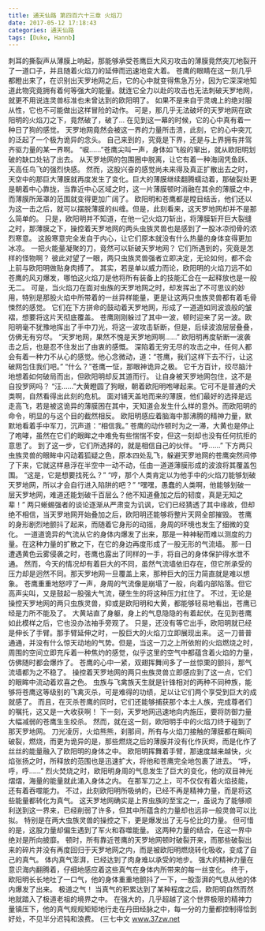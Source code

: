 ```yaml
---
title: 通天仙路 第四百六十三章 火焰刀
date: 2017-05-12 17:18:43
categories: 通天仙路
tags: [Duke, Hannb]
---
```


刺耳的撕裂声从薄膜上响起，那能够承受苍鹰巨大风刃攻击的薄膜竟然突兀地裂开了一道口子，并且随着火焰刀的延伸而迅速地变大着。
苍鹰的眼睛在这一刻几乎都瞪出来了，在识别出天罗地网之后，它的心中就变得焦急万分，因为它深深地知道此物究竟拥有着何等强大的能量。就连它全力以赴的攻击也无法刺破天罗地网，就更不用说连灵兽标准也未曾达到的欧阳明了。
如果不是来自于灵魂上的绝对服从性，它也不可能做出这样冒险的动作。
可是，那几乎无法破坏的天罗地网在欧阳明的火焰刀之下，竟然破了，破了…
在见到这一幕的时候，它的心中真有着一种日了狗的感觉。
天罗地网竟然会被这一界的力量所击溃，此刻，它的心中突兀的泛起了一个极为诡异的念头。
自己来到的，究竟是下界，还是与上界拥有并驾齐驱力量的某一界啊。
“唳……”苍鹰尖叫一声，身体如飞般的窜出，就从欧阳明划破的缺口处钻了出去。
从天罗地网的包围圈中脱离，让它有着一种海阔凭鱼跃、天高任鸟飞的强烈快感。
然而，这股兴奋的感觉尚未来得及真正扩散出去之时，天空中的那巨大薄膜就再度发生了变化。巨大的薄膜继续翻腾蠕动着，那破裂处更是朝着中心靠拢，当靠近中心区域之时，这一片薄膜顿时消融在其余的薄膜之中，而薄膜所笼罩的范围就变得更加广阔了。
欧阳明和苍鹰都是瞠目结舌，他们还以为这一击之后，就可以摆脱薄膜的纠缠。但是，此刻看来，这天罗地网却并不是那么简单的。
只是，欧阳明并不知道，在他一记火焰刀斩出，将薄膜斩开巨大裂缝之时，那薄膜之下，操控着天罗地网的两头虫族灵兽也是感到了一股冰凉彻骨的浓烈寒意。
这股寒意完全发自于内心，让它们原本就没有什么热量的身体变得更加冰凉。
一把火能量凝聚的刀，竟然可以斩破天罗地网？
它们所遇到的，究竟是怎样的怪物啊？
彼此对望了一眼，两只虫族灵兽强者立即决定，无论如何，都不会上前与欧阳明做贴身肉搏了。
其实，若是单以威力而论，欧阳明的火焰刀远不如苍鹰的风刃爆发，哪怕这火焰刀是他将所有装备上的技能汇合在一起释放也是一般无二。
可是，当火焰刀在面对虫族的天罗地网之时，却发挥出了不可思议的妙用，特别是那股火焰中所带着的一丝异样能量，更是让这两只虫族灵兽都有着毛骨悚然的感觉。
它们在下方拼命的鼓动着天罗地网，形成了一道道如同波浪般的皱褶，想要将这片天彻底覆盖。
苍鹰刚刚躲过了其中一波，顿时迎来了另一波。欧阳明毫不犹豫地挥出了手中刀光，将这一波攻击斩断，但是，后续波浪层层叠叠，仿佛无有穷尽。
“天罗地网，果然不愧是天罗地网啊……”
欧阳明再度斩断一波袭击之后，也是忍不住发出了由衷的感慨。
深陷着无穷无尽的攻击之中，任何人都会有着一种力不从心的感觉。他心念微动，道：“苍鹰，我们这样下去不行，让这破网包住我们吧。”
“什么？”苍鹰一怔，那眼神诡异之极。
它千方百计，绞尽脑汁地想着如何破局而出，但欧阳明却反其道而行。
让自身被天罗地网包住，这不是自投罗网吗？
“汪……”大黄瞪圆了狗眼，朝着欧阳明咆哮起来。它可不是普通的犬类啊，自然看得出此刻的危机。
面对铺天盖地而来的薄膜，他们最好的选择是远走高飞，若是被这诡异的薄膜困在其中，天知道会发生什么样的意外。而欧阳明的命令，明显的与这个目的截然相反。
欧阳明感应着脑海中那沸腾的精神力量，默默地看着手中军刀，沉声道：“相信我。”
苍鹰的动作顿时为之一滞，大黄也是停止了咆哮，虽然在它们的眼眸之中难免有些惴惴不安，但这一刻却也没有任何抗拒的意思了。
到了这一步，它们所选择的，就是相信自己的伙伴。
“呼……”
下方两只虫族灵兽的眼眸中闪动着狐疑之色，原本四处乱飞，躲避天罗地网的苍鹰突然间停了下来，它就这样悬浮在半空中一动不动，任由一道道薄膜形成的波浪将其覆盖包围。
“这是，它是想要找死么？”
“哼，那个人类肯定以为他手中的火焰刀能够划破天罗地网，所以才会自行进入陷阱的吧？”
“嘿嘿，愚蠢的人类啊，他能够划破一层天罗地网，难道还能划破千百层么？他不知道叠加之后的韧度，真是无知之辈！”
两只蜥蜴强者的谈论逐渐从严肃变为讥讽，它们已经猜透了其中缘故，但却绝不相信，当天罗地网开始叠加之后，欧阳明还能够将整片天网全部摧毁。
苍鹰的身形剧烈地颤抖了起来，而随着它身形的动摇，身周的环境也发生了细微的变化。
一道道诡异的气流从它的身体内爆发了出来，那是一种神秘而难以测度的力量。在这种力量的扩散之下，在它的身边再度形成了一股无形的气流墙。
那一日遭遇黄色云雾侵袭之时，苍鹰也露出了同样的一手，将自己的身体保护得水泄不通。
然而，今天的情况却有着巨大的不同，虽然气流墙依旧存在，但它所承受的压力却是迥然不同。那天罗地网一旦覆盖上来，那种巨大的压力简直就是难以想象。
苍鹰重重地怒哼了一声，身周的气流像是崩塌了一般，向着内部陷落。但它高声尖叫，又是鼓起一股强大气流，硬生生的将这种压力扛住了。
不过，无论是操控天罗地网的两只虫族灵兽，抑或是欧阳明和大黄，都能够轻易地看出，苍鹰已经是力所不能及了。
大黄站直了身躯，身上的气息隐隐的有着起伏。在见到苍鹰如此模样之后，它也没办法袖手旁观了。
只是，还没有等它出手，欧阳明就已经是伸长了手臂。那手臂延伸之时，一股巨大的火焰刀立即展现出来。
这一刀普普通通，并没有什么惊天动地的气势。但是，当这一刀之上所依附的火焰燃烧之时，周围的空间立即充斥着一种焦灼的感觉，似乎这里的空气中都蕴含着火焰的力量，仿佛随时都会爆炸了。
苍鹰的心中一紧，双翅挥舞间多了一丝惊栗的颤抖，那气流墙都为之不稳了。
操控着天罗地网的两只虫族灵兽立即感应到了这一点，它们的眼眸中流动着欢喜之色。
虫族与飞禽族天生就是针锋相对的两种不同种族，能够将苍鹰这等级别的飞禽灭杀，可是难得的功绩，足以让它们两个享受到巨大的成就感了。
而且，在灭杀苍鹰的同时，它们还能够捕获那个本土人族，完成尊者们的嘱托，这又是一大收获啊！
下一刻，天罗地网迅速地向内施压，要将防御力量大幅减弱的苍鹰生生绞杀。
然而，就在这一刻，欧阳明手中的火焰刀终于碰到了那天罗地网。
刀光凌厉，火焰熊熊，刹那间，所有与火焰刀接触的薄膜都在瞬间破裂，燃烧，而更为诡异的是，那些燃烧之后的薄膜并没有化作灰烬，而是化作了丝丝的能量融入了欧阳明的身体之中。
欧阳明挥舞着手臂，那速度越来越快，火焰张扬之时，所释放的范围也是迅速扩大，将他和苍鹰完全地包裹了进去。
“呼，呼，呼……”
烈火焚烧之时，欧阳明身周的气息发生了巨大的变化，他的双目神光熠熠，海量的能量就此涌入身体之内。
在那军刀之上，可不仅仅有着火焰技能，还有着吞噬能力。
不过，此刻欧阳明所吸纳的，已经不再是精神力量，而是将这些能量都转化为真气。
这天罗地网确实是上界虫族的至宝之一，虽说为了能够顺利送到这一界来，已经削弱了许多，但其中所蕴含的力量却也远非一般灵兽可以比拟。
特别是在两大虫族灵兽的操控之下，更是爆发出了无与伦比的力量。
但可惜的是，这股力量却偏生遇到了军火和吞噬能量。
这两种力量的结合，在这一界中绝对是所向披靡。
顿时，所有靠近苍鹰的天罗地网顿时破裂开来，而那些破裂出来的碎片并没有再度回归于天罗地网之内，而是被欧阳明燃烧转化吸收，变成了自己的真气。
体内真气澎湃，已经达到了肉身难以承受的地步。
强大的精神力量在意识海内翻腾着，仔细地感应着这些真气在身体内所带来的每一丝变化。
终于，欧阳明长长地吐了一口气，他的身体重重地颤抖了一下，一股澎湃的气息从他的体内爆发了出来。
极道之气！
当真气的积累达到了某种程度之后，欧阳明自然而然地就踏入了极道老祖的境界之中。
在强大的，几乎超越了这个世界极限的精神力量镇压下，他的真气规规矩矩地行走在丹田经脉之中，每一分的力量都控制得恰到好处，不见半分迟钝和浪费。
(三七中文 www.37zw.net